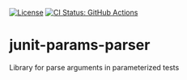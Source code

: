 [![License](https://img.shields.io/github/license/junit-params-parser/junit-params-parser)](https://github.com/junit-params-parser/junit-params-parser/blob/main/LICENSE)
[![CI Status: GitHub Actions](https://github.com/junit-params-parser/junit-params-parser/actions/workflows/check.yml/badge.svg)](https://github.com/junit-params-parser/junit-params-parser/actions/workflows/check.yml)

# junit-params-parser
Library for parse arguments in parameterized tests
